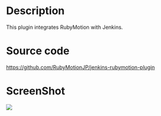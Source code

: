 # Description

This plugin integrates RubyMotion with Jenkins.  

# Source code

<https://github.com/RubyMotionJP/jenkins-rubymotion-plugin>

# ScreenShot

![](https://raw.github.com/RubyMotionJP/jenkins-rubymotion-plugin/master/screenshot/rubymotion-plugin.png)

